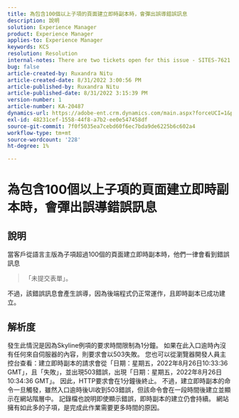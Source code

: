 ```yaml
---
title: 為包含100個以上子項的頁面建立即時副本時，會彈出誤導錯誤訊息
description: 說明
solution: Experience Manager
product: Experience Manager
applies-to: Experience Manager
keywords: KCS
resolution: Resolution
internal-notes: There are two tickets open for this issue - SITES-7621 and SITES-7668
bug: false
article-created-by: Ruxandra Nitu
article-created-date: 8/31/2022 3:00:56 PM
article-published-by: Ruxandra Nitu
article-published-date: 8/31/2022 3:15:39 PM
version-number: 1
article-number: KA-20487
dynamics-url: https://adobe-ent.crm.dynamics.com/main.aspx?forceUCI=1&pagetype=entityrecord&etn=knowledgearticle&id=56d1d4b4-3d29-ed11-9db1-0022480861dd
exl-id: 48231cef-1558-44f8-a7b2-ee0e547458df
source-git-commit: 7f0f5035ea7cebd60f6ec7bda9de6225b6c602a4
workflow-type: tm+mt
source-wordcount: '228'
ht-degree: 1%

---
```


# 為包含100個以上子項的頁面建立即時副本時，會彈出誤導錯誤訊息

## 說明


當客戶從語言主版為子項超過100個的頁面建立即時副本時，他們一律會看到錯誤訊息


> 「未提交表單」。


不過，該錯誤訊息會產生誤導，因為後端程式仍正常運作，且即時副本已成功建立。


## 解析度


發生此情況是因為Skyline例項的要求時間限制為1分鐘。
如果在此入口逾時內沒有任何來自伺服器的內容，則要求會以503失敗。
您也可以從瀏覽器開發人員主控台查看：建立即時副本的請求會從「日期：星期五，2022年8月26日10:33:36 GMT」，且「失敗」，並出現503錯誤，出現「日期：星期五，2022年8月26日10:34:36 GMT」。 因此，HTTP要求會在1分鐘後終止。
不過，建立即時副本的命令一旦觸發，雖然入口逾時後UI收到503錯誤，但該命令會在一段時間後建立並顯示在網站階層中。 記錄檔也說明即使顯示錯誤，即時副本的建立仍會持續。 網站擁有如此多的子項，是完成此作業需要更多時間的原因。
